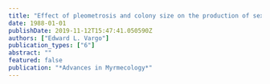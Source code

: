 ```yaml
---
title: "Effect of pleometrosis and colony size on the production of sexuals in monogyne colonies of the fire ant Solenopsis invicta"
date: 1988-01-01
publishDate: 2019-11-12T15:47:41.050590Z
authors: ["Edward L. Vargo"]
publication_types: ["6"]
abstract: ""
featured: false
publication: "*Advances in Myrmecology*"
---
```


